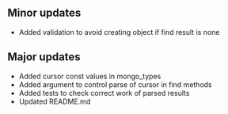 ## Minor updates
- Added validation to avoid creating object if find result is none
## Major updates
- Added cursor const values in mongo_types
- Added argument to control parse of cursor in find methods
- Added tests to check correct work of parsed results
- Updated README.md